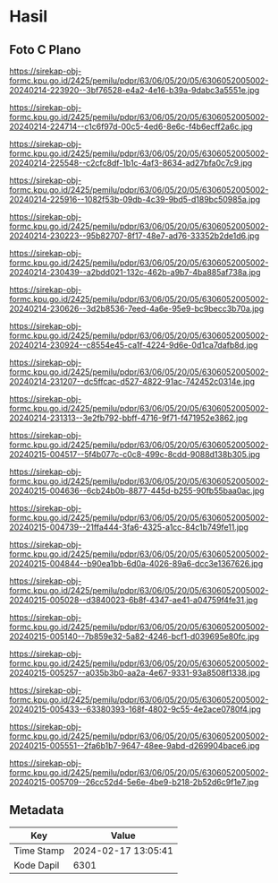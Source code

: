 # Hasil

## Foto C Plano

https://sirekap-obj-formc.kpu.go.id/2425/pemilu/pdpr/63/06/05/20/05/6306052005002-20240214-223920--3bf76528-e4a2-4e16-b39a-9dabc3a5551e.jpg

https://sirekap-obj-formc.kpu.go.id/2425/pemilu/pdpr/63/06/05/20/05/6306052005002-20240214-224714--c1c6f97d-00c5-4ed6-8e6c-f4b6ecff2a6c.jpg

https://sirekap-obj-formc.kpu.go.id/2425/pemilu/pdpr/63/06/05/20/05/6306052005002-20240214-225548--c2cfc8df-1b1c-4af3-8634-ad27bfa0c7c9.jpg

https://sirekap-obj-formc.kpu.go.id/2425/pemilu/pdpr/63/06/05/20/05/6306052005002-20240214-225916--1082f53b-09db-4c39-9bd5-d189bc50985a.jpg

https://sirekap-obj-formc.kpu.go.id/2425/pemilu/pdpr/63/06/05/20/05/6306052005002-20240214-230223--95b82707-8f17-48e7-ad76-33352b2de1d6.jpg

https://sirekap-obj-formc.kpu.go.id/2425/pemilu/pdpr/63/06/05/20/05/6306052005002-20240214-230439--a2bdd021-132c-462b-a9b7-4ba885af738a.jpg

https://sirekap-obj-formc.kpu.go.id/2425/pemilu/pdpr/63/06/05/20/05/6306052005002-20240214-230626--3d2b8536-7eed-4a6e-95e9-bc9becc3b70a.jpg

https://sirekap-obj-formc.kpu.go.id/2425/pemilu/pdpr/63/06/05/20/05/6306052005002-20240214-230924--c8554e45-ca1f-4224-9d6e-0d1ca7dafb8d.jpg

https://sirekap-obj-formc.kpu.go.id/2425/pemilu/pdpr/63/06/05/20/05/6306052005002-20240214-231207--dc5ffcac-d527-4822-91ac-742452c0314e.jpg

https://sirekap-obj-formc.kpu.go.id/2425/pemilu/pdpr/63/06/05/20/05/6306052005002-20240214-231313--3e2fb792-bbff-4716-9f71-f471952e3862.jpg

https://sirekap-obj-formc.kpu.go.id/2425/pemilu/pdpr/63/06/05/20/05/6306052005002-20240215-004517--5f4b077c-c0c8-499c-8cdd-9088d138b305.jpg

https://sirekap-obj-formc.kpu.go.id/2425/pemilu/pdpr/63/06/05/20/05/6306052005002-20240215-004636--6cb24b0b-8877-445d-b255-90fb55baa0ac.jpg

https://sirekap-obj-formc.kpu.go.id/2425/pemilu/pdpr/63/06/05/20/05/6306052005002-20240215-004739--21ffa444-3fa6-4325-a1cc-84c1b749fe11.jpg

https://sirekap-obj-formc.kpu.go.id/2425/pemilu/pdpr/63/06/05/20/05/6306052005002-20240215-004844--b90ea1bb-6d0a-4026-89a6-dcc3e1367626.jpg

https://sirekap-obj-formc.kpu.go.id/2425/pemilu/pdpr/63/06/05/20/05/6306052005002-20240215-005028--d3840023-6b8f-4347-ae41-a04759f4fe31.jpg

https://sirekap-obj-formc.kpu.go.id/2425/pemilu/pdpr/63/06/05/20/05/6306052005002-20240215-005140--7b859e32-5a82-4246-bcf1-d039695e80fc.jpg

https://sirekap-obj-formc.kpu.go.id/2425/pemilu/pdpr/63/06/05/20/05/6306052005002-20240215-005257--a035b3b0-aa2a-4e67-9331-93a8508f1338.jpg

https://sirekap-obj-formc.kpu.go.id/2425/pemilu/pdpr/63/06/05/20/05/6306052005002-20240215-005433--63380393-168f-4802-9c55-4e2ace0780f4.jpg

https://sirekap-obj-formc.kpu.go.id/2425/pemilu/pdpr/63/06/05/20/05/6306052005002-20240215-005551--2fa6b1b7-9647-48ee-9abd-d269904bace6.jpg

https://sirekap-obj-formc.kpu.go.id/2425/pemilu/pdpr/63/06/05/20/05/6306052005002-20240215-005709--26cc52d4-5e6e-4be9-b218-2b52d6c9f1e7.jpg


## Metadata

| Key        | Value               |
| ---------- | ------------------- |
| Time Stamp | 2024-02-17 13:05:41 |
| Kode Dapil | 6301                |



